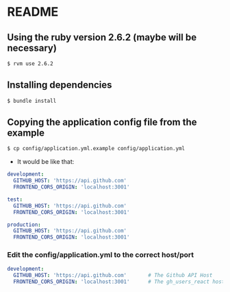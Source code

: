 # README

## Using the ruby version 2.6.2 (maybe will be necessary)
```bash
$ rvm use 2.6.2
```

## Installing dependencies
```bash
$ bundle install
```

## Copying the application config file from the example
```bash
$ cp config/application.yml.example config/application.yml
```
* It would be like that:

```yaml
development:
  GITHUB_HOST: 'https://api.github.com'
  FRONTEND_CORS_ORIGIN: 'localhost:3001'

test:
  GITHUB_HOST: 'https://api.github.com'
  FRONTEND_CORS_ORIGIN: 'localhost:3001'

production:
  GITHUB_HOST: 'https://api.github.com'
  FRONTEND_CORS_ORIGIN: 'localhost:3001'
```

### Edit the config/application.yml to the correct host/port

```yaml
development:
  GITHUB_HOST: 'https://api.github.com'       # The Github API Host
  FRONTEND_CORS_ORIGIN: 'localhost:3001'      # The gh_users_react host origin to be allowed on the CORS policy
```
